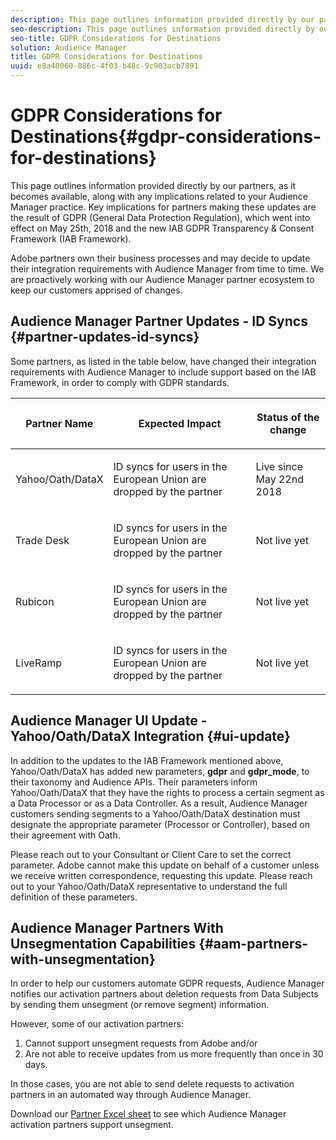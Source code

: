 ```yaml
---
description: This page outlines information provided directly by our partners, as it becomes available, along with any implications related to your Audience Manager practice. Key implications for partners making these updates are the result of GDPR (General Data Protection Regulation), which went into effect on May 25th, 2018 and the new IAB GDPR Transparency & Consent Framework (IAB Framework).
seo-description: This page outlines information provided directly by our partners, as it becomes available, along with any implications related to your Audience Manager practice. Key implications for partners making these updates are the result of GDPR (General Data Protection Regulation), which went into effect on May 25th, 2018 and the new IAB GDPR Transparency & Consent Framework (IAB Framework).
seo-title: GDPR Considerations for Destinations
solution: Audience Manager
title: GDPR Considerations for Destinations
uuid: e8a40060-086c-4f03-b48c-9c903acb7891
---
```


# GDPR Considerations for Destinations{#gdpr-considerations-for-destinations}

This page outlines information provided directly by our partners, as it becomes available, along with any implications related to your Audience Manager practice. Key implications for partners making these updates are the result of GDPR (General Data Protection Regulation), which went into effect on May 25th, 2018 and the new IAB GDPR Transparency & Consent Framework (IAB Framework).

Adobe partners own their business processes and may decide to update their integration requirements with Audience Manager from time to time. We are proactively working with our Audience Manager partner ecosystem to keep our customers apprised of changes.

## Audience Manager Partner Updates - ID Syncs {#partner-updates-id-syncs}

Some partners, as listed in the table below, have changed their integration requirements with Audience Manager to include support based on the IAB Framework, in order to comply with GDPR standards.

<table id="table_335A470D4F10434E9CF587089FB54B0C"> 
 <thead> 
  <tr> 
   <th colname="col1" class="entry"> <p>Partner Name </p> </th> 
   <th colname="col2" class="entry"> <p>Expected Impact </p> </th> 
   <th colname="col3" class="entry"> <p>Status of the change </p> </th> 
  </tr>
 </thead>
 <tbody> 
  <tr> 
   <td colname="col1"> <p>Yahoo/Oath/DataX </p> </td> 
   <td colname="col2"> <p>ID syncs for users in the European Union are dropped by the partner </p> </td> 
   <td colname="col3"> <p>Live since May 22nd 2018 </p> </td> 
  </tr> 
  <tr> 
   <td colname="col1"> <p>Trade Desk </p> </td> 
   <td colname="col2"> <p>ID syncs for users in the European Union are dropped by the partner </p> </td> 
   <td colname="col3"> <p>Not live yet </p> </td> 
  </tr> 
  <tr> 
   <td colname="col1"> <p>Rubicon </p> </td> 
   <td colname="col2"> <p>ID syncs for users in the European Union are dropped by the partner </p> </td> 
   <td colname="col3"> <p>Not live yet </p> </td> 
  </tr> 
  <tr> 
   <td colname="col1"> <p>LiveRamp </p> </td> 
   <td colname="col2"> <p>ID syncs for users in the European Union are dropped by the partner </p> </td> 
   <td colname="col3"> <p>Not live yet </p> </td> 
  </tr> 
 </tbody> 
</table>

## Audience Manager UI Update - Yahoo/Oath/DataX Integration {#ui-update}

In addition to the updates to the IAB Framework mentioned above, Yahoo/Oath/DataX has added new parameters, **gdpr** and **gdpr_mode**, to their taxonomy and Audience APIs. Their parameters inform Yahoo/Oath/DataX that they have the rights to process a certain segment as a Data Processor or as a Data Controller. As a result, Audience Manager customers sending segments to a Yahoo/Oath/DataX destination must designate the appropriate parameter (Processor or Controller), based on their agreement with Oath.

Please reach out to your Consultant or Client Care to set the correct parameter. Adobe cannot make this update on behalf of a customer unless we receive written correspondence, requesting this update. Please reach out to your Yahoo/Oath/DataX representative to understand the full definition of these parameters.

## Audience Manager Partners With Unsegmentation Capabilities {#aam-partners-with-unsegmentation}

In order to help our customers automate GDPR requests, Audience Manager notifies our activation partners about deletion requests from Data Subjects by sending them unsegment (or remove segment) information.

However, some of our activation partners:

1. Cannot support unsegment requests from Adobe and/or 
1. Are not able to receive updates from us more frequently than once in 30 days.

In those cases, you are not able to send delete requests to activation partners in an automated way through Audience Manager.

Download our [Partner Excel sheet](assets/AAM-Partners-October2019.xlsx) to see which Audience Manager activation partners support unsegment.
